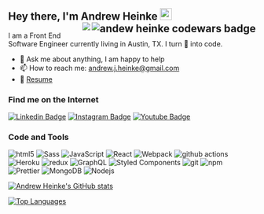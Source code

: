 

## Hey there, I'm Andrew Heinke <img src="https://media.giphy.com/media/hvRJCLFzcasrR4ia7z/giphy.gif" width="24px"> <img src="https://www.codewars.com/users/AndrewHeinke/badges/micro" alt="andew heinke codewars badge" align="right" /><img align="right" src="https://komarev.com/ghpvc/?username=AndrewHeinke&color=44cc11&style=flat-square&label=Views">

I am a Front End Software Engineer currently living in Austin, TX. I turn 🌮 into code.

- 💬 Ask me about anything, I am happy to help
- 📫 How to reach me: [andrew.j.heinke@gmail.com](mailto:andrew.j.heinke@gmail.com)
- 📝 [Resume](https://www.andrewheinke.com/resume)

### Find me on the Internet
[![Linkedin Badge](https://img.shields.io/badge/-andrewheinke-blue?style=flat-square&logo=Linkedin&logoColor=white&link=https://www.linkedin.com/in/andrewheinke/)](https://www.linkedin.com/in/andrewheinke/)
[![Instagram Badge](https://img.shields.io/badge/-@andrewheinke-purple?style=flat-square&logo=instagram&logoColor=white&link=https://www.instagram.com/andrewheinke/)](https://www.instagram.com/andrewheinke/)
[![Youtube Badge](https://img.shields.io/badge/-andrewheinke-darkred?style=flat-square&logo=youtube&logoColor=white&link=https://www.youtube.com/channel/UCXsSYqOrsKggZhkWnvBLB5Q)](https://www.youtube.com/channel/UCXsSYqOrsKggZhkWnvBLB5Q)




### Code and Tools
<p>
  <img alt="html5" src="https://img.shields.io/badge/-HTML5-E34F26?style=flat-square&logo=html5&logoColor=white" />
  <img alt="Sass" src="https://img.shields.io/badge/-Sass-CC6699?style=flat-square&logo=sass&logoColor=white" />
  <img alt="JavaScript" src="https://img.shields.io/badge/-JavaScript-4CBB17?style=flat-square&logo=JavaScript&logoColor=white" />
  <img alt="React" src="https://img.shields.io/badge/-React-45b8d8?style=flat-square&logo=react&logoColor=white" />
  <img alt="Webpack" src="https://img.shields.io/badge/-Webpack-8DD6F9?style=flat-square&logo=webpack&logoColor=white" /> 
  <img alt="github actions" src="https://img.shields.io/badge/-Github_Actions-2088FF?style=flat-square&logo=github-actions&logoColor=white" />
  <img alt="Heroku" src="https://img.shields.io/badge/-Heroku-430098?style=flat-square&logo=heroku&logoColor=white" />
  <img alt="redux" src="https://img.shields.io/badge/-Redux-764ABC?style=flat-square&logo=redux&logoColor=white" />
  <img alt="GraphQL" src="https://img.shields.io/badge/-GraphQL-E10098?style=flat-square&logo=graphql&logoColor=white" />
  <img alt="Styled Components" src="https://img.shields.io/badge/-Styled_Components-db7092?style=flat-square&logo=styled-components&logoColor=white" />
  <img alt="git" src="https://img.shields.io/badge/-Git-F05032?style=flat-square&logo=git&logoColor=white" />
  <img alt="npm" src="https://img.shields.io/badge/-NPM-CB3837?style=flat-square&logo=npm&logoColor=white" />
  <img alt="Prettier" src="https://img.shields.io/badge/-Prettier-F7B93E?style=flat-square&logo=prettier&logoColor=white" />
  <img alt="MongoDB" src="https://img.shields.io/badge/-MongoDB-13aa52?style=flat-square&logo=mongodb&logoColor=white" />
  <img alt="Nodejs" src="https://img.shields.io/badge/-Nodejs-43853d?style=flat-square&logo=Node.js&logoColor=white" />
</p>

[![Andrew Heinke's GitHub stats](https://github-readme-stats.vercel.app/api?username=AndrewHeinke)](https://github.com/AndrewHeinke)

[![Top Languages](https://github-readme-stats.vercel.app/api/top-langs/?username=AndrewHeinke&langs_count=3)](https://github.com/AndrewHeinke)
